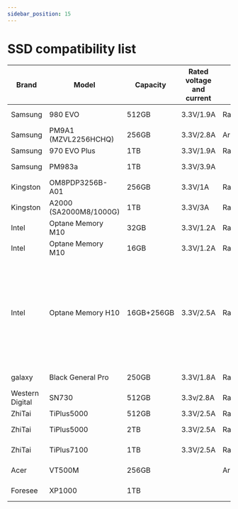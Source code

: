 ```yaml
---
sidebar_position: 15
---
```


# SSD compatibility list

<div className='gpio_style'>

| Brand           | Model                  | Capacity   | Rated voltage and current | Test env        | Compatibility        | Read and write rate              | Note                                                                                                                                      |
| --------------- | ---------------------- | ---------- | ------------------------- | --------------- | -------------------- | -------------------------------- | ----------------------------------------------------------------------------------------------------------------------------------------- |
| Samsung         | 980 EVO                | 512GB      | 3.3V/1.9A                 | RadxaOS         | recognizable         | Read:1.0GB/s<br/>Write:991MB/s   |                                                                                                                                           |
| Samsung         | PM9A1 (MZVL2256HCHQ)   | 256GB      | 3.3V/2.8A                 | Armbian         | recognizable         | Read:14.8MB/s<br/>Write:9.72MB/s |                                                                                                                                           |
| Samsung         | 970 EVO Plus           | 1TB        | 3.3V/1.9A                 | RadxaOS         | recognizable         |                                  |                                                                                                                                           |
| Samsung         | PM983a                 | 1TB        | 3.3V/3.9A                 |                 | **not recognizable** |                                  |                                                                                                                                           |
| Kingston        | OM8PDP3256B-A01        | 256GB      | 3.3V/1A                   | RadxaOS         | recognizable         |                                  |                                                                                                                                           |
| Kingston        | A2000 (SA2000M8/1000G) | 1TB        | 3.3V/3A                   | RadxaOS/Armbian | recognizable         | Read:980MB/s<br/>Write:888MB/s   |                                                                                                                                           |
| Intel           | Optane Memory M10      | 32GB       | 3.3V/1.2A                 | RadxaOS         | recognizable         |                                  |                                                                                                                                           |
| Intel           | Optane Memory M10      | 16GB       | 3.3V/1.2A                 | RadxaOS         | recognizable         |                                  |                                                                                                                                           |
| Intel           | Optane Memory H10      | 16GB+256GB | 3.3V/2.5A                 | RadxaOS         | recognizable         | Read:910MB/s<br/>Write:170MB/s   | recognizable capacity in the default configuration is only recognizable 16 GB, but the total recognizable capacity after PCI-E separation |
| galaxy          | Black General Pro      | 250GB      | 3.3V/1.8A                 | RadxaOS         | recognizable         | Read:2.1GB/s<br/>Write:680MB/s   |                                                                                                                                           |
| Western Digital | SN730                  | 512GB      | 3.3v/2.8A                 | RadxaOS         | recognizable         | Read:1.4GB/s<br/>Write:670MB/s   |                                                                                                                                           |
| ZhiTai          | TiPlus5000             | 512GB      | 3.3V/2.5A                 | RadxaOS         | recognizable         |                                  |                                                                                                                                           |
| ZhiTai          | TiPlus5000             | 2TB        | 3.3V/2.5A                 | RadxaOS/Armbian | recognizable         | Read:1.3GB/s<br/>Write:745MB/s   |                                                                                                                                           |
| ZhiTai          | TiPlus7100             | 1TB        | 3.3V/2.5A                 | RadxaOS         | recognizable         | Read:2.9GB/s<br/>Write:2.2GB/s   |                                                                                                                                           |
| Acer            | VT500M                 | 256GB      |                           | Armbian         | **not recognizable** |                                  |                                                                                                                                           |
| Foresee         | XP1000                 | 1TB        |                           |                 | recognizable         | Read:2.0GB/s<br/>Write:2.0GB/s   |                                                                                                                                           |

</div>
